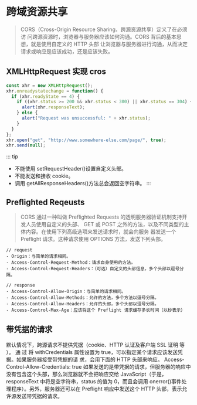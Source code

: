 # 跨域资源共享

> CORS（Cross-Origin Resource Sharing，跨源资源共享）定义了在必须访
> 问跨源资源时，浏览器与服务器应该如何沟通。CORS 背后的基本思想，就是使用自定义的 HTTP 头部
> 让浏览器与服务器进行沟通，从而决定请求或响应是应该成功，还是应该失败。

## XMLHttpRequest 实现 cros

```js
const xhr = new XMLHttpRequest();
xhr.onreadystatechange = function() {
  if (xhr.readyState == 4) {
    if ((xhr.status >= 200 && xhr.status < 300) || xhr.status == 304) {
      alert(xhr.responseText);
    } else {
      alert("Request was unsuccessful: " + xhr.status);
    }
  }
};
xhr.open("get", "http://www.somewhere-else.com/page/", true);
xhr.send(null);
```

::: tip

- 不能使用 setRequestHeader()设置自定义头部。
- 不能发送和接收 cookie。
- 调用 getAllResponseHeaders()方法总会返回空字符串。
  :::

## Preflighted Reqeusts

> CORS 通过一种叫做 Preflighted Requests 的透明服务器验证机制支持开发人员使用自定义的头部、
> GET 或 POST 之外的方法，以及不同类型的主体内容。在使用下列高级选项来发送请求时，就会向服务
> 器发送一个 Preflight 请求。这种请求使用 OPTIONS 方法，发送下列头部。

```
// request
- Origin：与简单的请求相同。
- Access-Control-Request-Method：请求自身使用的方法。
- Access-Control-Request-Headers：（可选）自定义的头部信息，多个头部以逗号分隔。

// response
- Access-Control-Allow-Origin：与简单的请求相同。
- Access-Control-Allow-Methods：允许的方法，多个方法以逗号分隔。
- Access-Control-Allow-Headers：允许的头部，多个头部以逗号分隔。
- Access-Control-Max-Age：应该将这个 Preflight 请求缓存多长时间（以秒表示）
```

## 带凭据的请求

默认情况下，跨源请求不提供凭据（cookie、HTTP 认证及客户端 SSL 证明 等 ）。 通 过 将
withCredentials 属性设置为 true，可以指定某个请求应该发送凭据。如果服务器接受带凭据的请
求，会用下面的 HTTP 头部来响应。
Access-Control-Allow-Credentials: true
如果发送的是带凭据的请求，但服务器的响应中没有包含这个头部，那么浏览器就不会把响应交给
JavaScript（于是，responseText 中将是空字符串，status 的值为 0，而且会调用 onerror()事件处
理程序）。另外，服务器还可以在 Preflight 响应中发送这个 HTTP 头部，表示允许源发送带凭据的请求。
